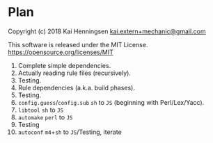 # Plan

Copyright (c) 2018 Kai Henningsen <kai.extern+mechanic@gmail.com>

This software is released under the MIT License.
<https://opensource.org/licenses/MIT>

1. Complete simple dependencies.
1. Actually reading rule files (recursively).
1. Testing.
1. Rule dependencies (a.k.a. build phases).
1. Testing.
1. `config.guess`/`config.sub` `sh` to `JS` (beginning with Perl/Lex/Yacc).
1. `libtool` `sh` to `JS`
1. `automake` `perl` to `JS`
1. Testing
1. `autoconf` `m4`+`sh` to `JS`/Testing, iterate
